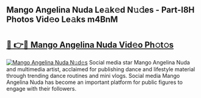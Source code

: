 ## Mango Angelina Nuda Le𝚊k𝚎d N𝚞𝚍es - Part-I8H Photos Vid𝚎o Le𝚊ks m4BnM

# <h2><a href="http://fbb9t4.evod.top/?m=Mango+Angelina+Nuda">🔗 👉🔴 Mango Angelina Nuda Vid𝚎o Ph𝚘t𝚘s</a></h2>

[![Mango Angelina Nuda N𝚞d𝚎s](https://i.imgur.com/8V9OHl7.gif)](http://fbb9t4.evod.top/?m=Mango+Angelina+Nuda)
Social media star Mango Angelina Nuda and multimedia artist, acclaimed for publishing dance and lifestyle material through trending dance routines and mini vlogs. Social media Mango Angelina Nuda has become an important platform for public figures to engage with their followers. 
